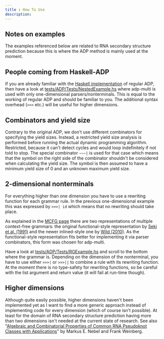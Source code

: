 ```yaml
---
title : How To Use
description:
---
```


## Notes on examples

The examples referenced below are related to RNA secondary structure prediction
because this is where the ADP method is mainly used at the moment.

## People coming from Haskell-ADP

If you are already familiar with the
[Haskell implementation](https://bitbucket.org/gsauthof/adpcombinators) of regular ADP, then
have a look at
[tests/ADP/Tests/NestedExample.hs](https://github.com/neothemachine/adp-multi/blob/master/tests/ADP/Tests/NestedExample.hs)
where adp-multi is used with only one-dimensional parsers/nonterminals.
This is equal to the working of regular ADP and should be familiar
to you. The additional syntax overhead (`>>>` etc.) will be useful for higher dimensions.

## Combinators and yield size

Contrary to the original ADP, we don't use different combinators for specifying the
yield sizes. Instead, a restricted yield size analysis is performed before running
the actual dynamic programming algorithm. Restricted, because it can't detect cycles
and would loop indefinitely if not told to stop. The special combinator `~~~|` is used
for that case which means that the symbol on the right side of the combinator shouldn't be
considered when calculating the yield size. The symbol is then assumed to have a minimum yield
size of 0 and an unknown maximum yield size.

## 2-dimensional nonterminals

For everything higher than one dimension you have to use a rewriting function for each grammar rule.
In the previous one-dimensional example this was expressed by `>>>| id` which means that no rewriting
should take place.

As explained in the [MCFG page](/mcfg) there are two representations of multiple context-free grammars:
the original functional-style representation by 
[Seki et al. (1991)](http://www.sciencedirect.com/science/article/pii/030439759190374B) 
and the newer inlined-style one by [Wild (2010)](https://kluedo.ub.uni-kl.de/frontdoor/index/index/docId/2285).
As the functional-style representation fits better for implementing it via parser combinators, this form
was chosen for adp-multi.

Have a look at
[tests/ADP/Tests/RGExample.hs](https://github.com/neothemachine/adp-multi/blob/master/tests/ADP/Tests/RGExample.hs)
and scroll to the bottom where the grammar is. Depending on the dimension of the nonterminal,
you have to use either `>>>|` or `>>>||` to combine a rule with its rewriting function.
At the moment there is no type-safety for rewriting functions, so be careful with the list
argument and return value (it will fail at run-time though).

## Higher dimensions

Although quite easily possible, higher dimensions haven't been implemented yet as
I want to find a more generic approach instead of implementing code for every dimension
(which of course isn't possible). At least for the domain of RNA secondary structure
prediction having more than two dimensions isn't needed at the current state of research.
See also "[Algebraic and Combinatorial Properties of Common RNA Pseudoknot Classes with Applications](http://wwwagak.cs.uni-kl.de/Veroffentlichungen/func-startdown/8.html)"
by Markus E. Nebel and Frank Weinberg.